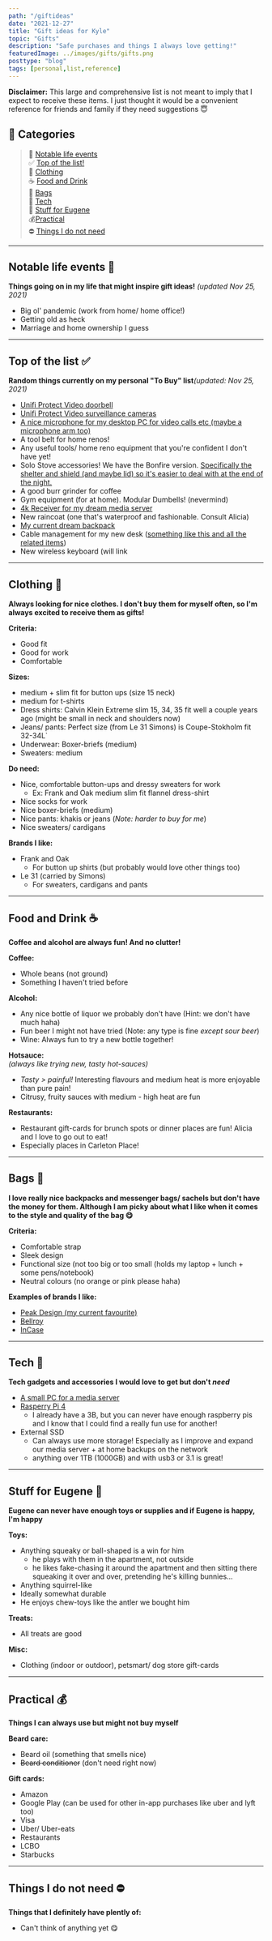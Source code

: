 ```yaml
---
path: "/giftideas"
date: "2021-12-27"
title: "Gift ideas for Kyle"
topic: "Gifts"
description: "Safe purchases and things I always love getting!"
featuredImage: ../images/gifts/gifts.png
posttype: "blog"
tags: [personal,list,reference]
---
```


**Disclaimer:** This large and comprehensive list is not meant to imply that I expect to receive these items. I just thought it would be a convenient reference for friends and family if they need suggestions &#128519; 

## &#x1F381; Categories

>   &#129300; [Notable life events](#notable-life-events-)  
>   &#9989; [Top of the list!](#top-of-the-list-)  
>   &#128084; [Clothing](#clothing-)  
>   &#9749; [Food and Drink](#food-and-drink-)  
>   &#128092; [Bags](#bags-)  
>   &#128190; [Tech](#tech-)  
>   &#128054; [Stuff for Eugene](#stuff-for-eugene-)  
>   &#128176;[Practical](#practical-)  
>   &#9940; [Things I do not need](#things-i-do-not-need-)  
---

## Notable life events &#129300;
**Things going on in my life that might inspire gift ideas!** _(updated Nov 25, 2021)_
- Big ol' pandemic (work from home/ home office!)
- Getting old as heck
- Marriage and home ownership I guess  


---

## Top of the list &#9989;
**Random things currently on my personal "To Buy" list**_(updated: Nov 25, 2021)_
- [Unifi Protect Video doorbell](https://ca.store.ui.com/collections/unifi-protect)
- [Unifi Protect Video surveillance cameras](https://ca.store.ui.com/collections/unifi-protect)
- [A nice microphone for my desktop PC for video calls etc (maybe a microphone arm too)](https://www.amazon.ca/Blue-Microphones-Yeti-Microphone-Blackout/dp/B00N1YPXW2/ref=sr_1_3?keywords=blue+yeti&qid=1637890122&s=electronics&sr=1-3)
- A tool belt for home renos!
- Any useful tools/ home reno equipment that you're confident I don't have yet!
- Solo Stove accessories! We have the Bonfire version. [Specifically the shelter and shield (and maybe lid) so it's easier to deal with at the end of the night.](https://ca.solostove.com/accessories/shield/)
- A good burr grinder for coffee
- Gym equipment (for at home). Modular Dumbells! (nevermind)
- [4k Receiver for my dream media server](https://www.amazon.ca/Yamaha-Bluetooth-Receiver-Component-RXV385/dp/B07CQ13BT4?th=1)
- New raincoat (one that's waterproof and fashionable. Consult Alicia)
- [My current dream backpack](https://ca.peakdesign.com/collections/everyday-bags/products/everyday-backpack?variant=29743300771884)
- Cable management for my new desk ([something like this and all the related items](https://www.amazon.ca/COOYA-Management-Organizer-Concealer-Improvement/dp/B07VB1ZBVX?ref_=Oct_s9_apbd_omwf_hd_bw_bAbXQ7v&pf_rd_r=KCM9RJSCNNCTMH28RRB8&pf_rd_p=cd060681-b5a6-54f1-b635-4b6348572507&pf_rd_s=merchandised-search-10&pf_rd_t=BROWSE&pf_rd_i=9716018011&th=1))
- New wireless keyboard (will link



---


## Clothing &#128084;
**Always looking for nice clothes. I don't buy them for myself often, so I'm always excited to receive them as gifts!**

**Criteria:**
- Good fit
- Good for work
- Comfortable

**Sizes:**
- medium + slim fit for button ups (size 15 neck)
- medium for t-shirts
- Dress shirts: Calvin Klein Extreme slim 15, 34, 35 fit well a couple years ago (might be small in neck and shoulders now)
- Jeans/ pants: Perfect size (from Le 31 Simons) is Coupe-Stokholm fit 32-34L`
- Underwear: Boxer-briefs (medium)
- Sweaters: medium

**Do need:** 
- Nice, comfortable button-ups and dressy sweaters for work 
  - Ex: Frank and Oak medium slim fit flannel dress-shirt
- Nice socks for work
- Nice boxer-briefs (medium)
- Nice pants: khakis or jeans (_Note: harder to buy for me_)
- Nice sweaters/ cardigans

**Brands I like:**
- Frank and Oak
  - For button up shirts (but probably would love other things too)
- Le 31 (carried by Simons)
  - For sweaters, cardigans and pants

---

## Food and Drink &#9749;
**Coffee and alcohol are always fun! And no clutter!**

**Coffee:**
- Whole beans (not ground)
- Something I haven't tried before

**Alcohol:**  
- Any nice bottle of liquor we probably don't have (Hint: we don't have much haha)
- Fun beer I might not have tried (Note: any type is fine *except sour beer*)
- Wine: Always fun to try a new bottle together!

**Hotsauce:**   
_(always like trying new, tasty hot-sauces)_
- *Tasty > painful!* Interesting flavours and medium heat is more enjoyable than pure pain!
- Citrusy, fruity sauces with medium - high heat are fun

**Restaurants:**
- Restaurant gift-cards for brunch spots or dinner places are fun! Alicia and I love to go out to eat!
- Especially places in Carleton Place!

---

## Bags &#128092;	
**I love really nice backpacks and messenger bags/ sachels but don't have the money for them. Although I am picky about what I like when it comes to the style and quality of the bag &#128523;**

**Criteria:**
- Comfortable strap
- Sleek design
- Functional size (not too big or too small (holds my laptop + lunch + some pens/notebook)
- Neutral colours (no orange or pink please haha)

**Examples of brands I like:**
- [Peak Design (my current favourite)](https://ca.peakdesign.com/collections/everyday-bags/products/everyday-backpack?variant=29743300771884)
- [Bellroy](https://bellroy.com/)  
- [InCase](https://www.incase.com/products/bags)

---

## Tech &#128190;
**Tech gadgets and accessories I would love to get but don't _need_**
- [A small PC for a media server]()
- [Rasperry Pi 4](https://www.buyapi.ca/raspberry-pi-4-information/)
  * I already have a 3B, but you can never have enough raspberry pis and I know that I could find a really fun use for another!
- External SSD
  * Can always use more storage! Especially as I improve and expand our media server + at home backups on the network
  * anything over 1TB (1000GB) and with usb3 or 3.1 is great!

--- 

## Stuff for Eugene &#128054;
**Eugene can never have enough toys or supplies and if Eugene is happy, I'm happy** 

**Toys:**
- Anything squeaky or ball-shaped is a win for him 
  - he plays with them in the apartment, not outside
  - he likes fake-chasing it around the apartment and then sitting there squeaking it over and over, pretending he's killing bunnies...
- Anything squirrel-like
- Ideally somewhat durable
- He enjoys chew-toys like the antler we bought him

**Treats:**
- All treats are good  

**Misc:**
- Clothing (indoor or outdoor), petsmart/ dog store gift-cards 

---

## Practical &#128176;
**Things I can always use but might not buy myself**

**Beard care:**
- Beard oil (something that smells nice)
- ~~Beard conditioner~~ (don't need right now)

**Gift cards:**
- Amazon
- Google Play (can be used for other in-app purchases like uber and lyft too)
- Visa
- Uber/ Uber-eats
- Restaurants
- LCBO
- Starbucks

---

## Things I do not need &#9940;
**Things that I definitely have plently of:**
- Can't think of anything yet  &#128523;
